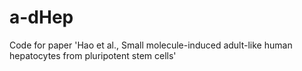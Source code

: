 # a-dHep
Code for paper 'Hao et al., Small molecule-induced adult-like human hepatocytes from pluripotent stem cells'
